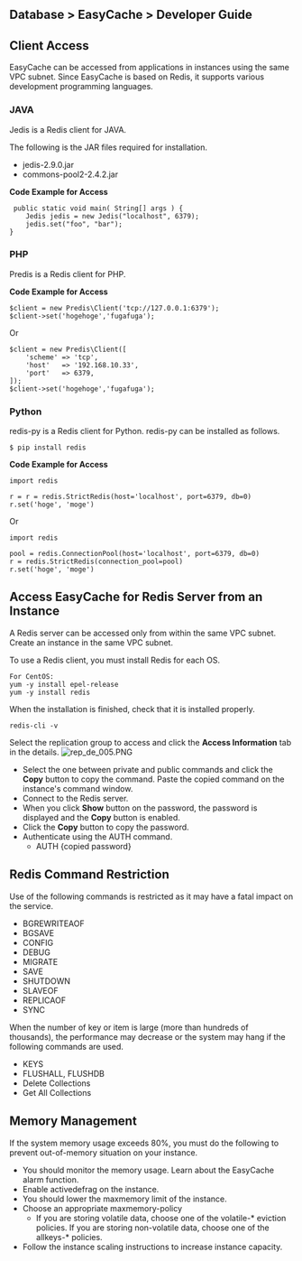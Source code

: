 ## Database > EasyCache > Developer Guide

## Client Access

EasyCache can be accessed from applications in instances using the same VPC subnet.
Since EasyCache is based on Redis, it supports various development programming languages.

### JAVA

Jedis is a Redis client for JAVA.

The following is the JAR files required for installation.
* jedis-2.9.0.jar
* commons-pool2-2.4.2.jar

**Code Example for Access**

```
 public static void main( String[] args ) {
    Jedis jedis = new Jedis("localhost", 6379);
    jedis.set("foo", "bar");
}
```

### PHP

Predis is a Redis client for PHP.

**Code Example for Access**

```
$client = new Predis\Client('tcp://127.0.0.1:6379');
$client->set('hogehoge','fugafuga');
```
Or
```
$client = new Predis\Client([
    'scheme' => 'tcp',
    'host'   => '192.168.10.33',
    'port'   => 6379,
]);
$client->set('hogehoge','fugafuga');
```

### Python

redis-py is a Redis client for Python.
redis-py can be installed as follows.

```
$ pip install redis
```

**Code Example for Access**

```
import redis

r = r = redis.StrictRedis(host='localhost', port=6379, db=0)
r.set('hoge', 'moge')
```
Or
```
import redis

pool = redis.ConnectionPool(host='localhost', port=6379, db=0)
r = redis.StrictRedis(connection_pool=pool)
r.set('hoge', 'moge')
```

## Access EasyCache for Redis Server from an Instance

A Redis server can be accessed only from within the same VPC subnet.
Create an instance in the same VPC subnet.

To use a Redis client, you must install Redis for each OS.

```
For CentOS:
yum -y install epel-release
yum -y install redis
```
When the installation is finished, check that it is installed properly.
```
redis-cli -v
```

Select the replication group to access and click the **Access Information** tab in the details.
 ![rep_de_005.PNG](https://static.toastoven.net/prod_easycache/19.12.06/rep_connection_info_001.PNG)

* Select the one between private and public commands and click the **Copy** button to copy the command. Paste the copied command on the instance's command window.
* Connect to the Redis server.
* When you click **Show** button on the password, the password is displayed and the **Copy** button is enabled.
* Click the **Copy** button to copy the password.
* Authenticate using the AUTH command.
    * AUTH {copied password}

## Redis Command Restriction

Use of the following commands is restricted as it may have a fatal impact on the service.

* BGREWRITEAOF
* BGSAVE
* CONFIG
* DEBUG
* MIGRATE
* SAVE
* SHUTDOWN
* SLAVEOF
* REPLICAOF
* SYNC

When the number of key or item is large (more than hundreds of thousands), the performance may decrease or the system may hang if the following commands are used.

* KEYS
* FLUSHALL, FLUSHDB
* Delete Collections
* Get All Collections

## Memory Management

If the system memory usage exceeds 80%, you must do the following to prevent out-of-memory situation on your instance.

* You should monitor the memory usage. Learn about the EasyCache alarm function.
* Enable activedefrag on the instance.
* You should lower the maxmemory limit of the instance.
* Choose an appropriate maxmemory-policy
    * If you are storing volatile data, choose one of the volatile-* eviction policies. If you are storing non-volatile data, choose one of the allkeys-* policies.
* Follow the instance scaling instructions to increase instance capacity.
